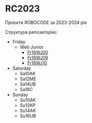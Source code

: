 # RC2023

Проєкти ROBOCODE за 2023-2024 рік

Структура репозиторію:

- Friday
  - Web Junior
    - [Fr16WJ00](Fr/Fr16WJ/Fr16WJ00)
    - [Fr16WJ09](Fr/Fr16WJ/Fr16WJ09)
    - [Fr16WJ10](Fr/Fr16WJ/Fr16WJ10)
- Saturday
  - Sa10AK
  - Sa12ME
  - Sa14UB
  - Sa16C
- Sunday
  - Su10AK
  - Su12KP
  - Su14AK
  - Su16UB

